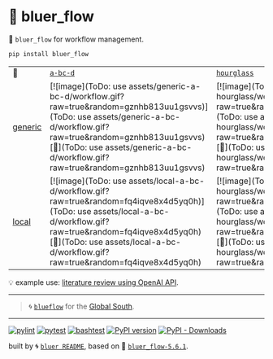 # 📜 bluer_flow

📜 `bluer_flow` for workflow management.

```bash
pip install bluer_flow
```

|   |   |   |   |   |
| --- | --- | --- | --- | --- |
| 📜 | [`a-bc-d`](./patterns/a-bc-d.dot) | [`hourglass`](./patterns/hourglass.dot) | [`map-reduce`](./patterns/map-reduce.dot) | [`map-reduce-large`](./patterns/map-reduce-large.dot) |
| [generic](./runners/generic.py) | [![image](ToDo: use assets/generic-a-bc-d/workflow.gif?raw=true&random=gznhb813uu1gsvvs)](ToDo: use assets/generic-a-bc-d/workflow.gif?raw=true&random=gznhb813uu1gsvvs) [🔗](ToDo: use assets/generic-a-bc-d/workflow.gif?raw=true&random=gznhb813uu1gsvvs) | [![image](ToDo: use assets/generic-hourglass/workflow.gif?raw=true&random=1768shenmb1iycv9)](ToDo: use assets/generic-hourglass/workflow.gif?raw=true&random=1768shenmb1iycv9) [🔗](ToDo: use assets/generic-hourglass/workflow.gif?raw=true&random=1768shenmb1iycv9) | [![image](ToDo: use assets/generic-map-reduce/workflow.gif?raw=true&random=ggasc15aiwb7ksuo)](ToDo: use assets/generic-map-reduce/workflow.gif?raw=true&random=ggasc15aiwb7ksuo) [🔗](ToDo: use assets/generic-map-reduce/workflow.gif?raw=true&random=ggasc15aiwb7ksuo) | [![image](ToDo: use assets/generic-map-reduce-large/workflow.gif?raw=true&random=7f27s8h0dvxhza96)](ToDo: use assets/generic-map-reduce-large/workflow.gif?raw=true&random=7f27s8h0dvxhza96) [🔗](ToDo: use assets/generic-map-reduce-large/workflow.gif?raw=true&random=7f27s8h0dvxhza96) |
| [local](./runners/local.py) | [![image](ToDo: use assets/local-a-bc-d/workflow.gif?raw=true&random=fq4iqve8x4d5yq0h)](ToDo: use assets/local-a-bc-d/workflow.gif?raw=true&random=fq4iqve8x4d5yq0h) [🔗](ToDo: use assets/local-a-bc-d/workflow.gif?raw=true&random=fq4iqve8x4d5yq0h) | [![image](ToDo: use assets/local-hourglass/workflow.gif?raw=true&random=mqlt1ti8e1fkr4bo)](ToDo: use assets/local-hourglass/workflow.gif?raw=true&random=mqlt1ti8e1fkr4bo) [🔗](ToDo: use assets/local-hourglass/workflow.gif?raw=true&random=mqlt1ti8e1fkr4bo) | [![image](ToDo: use assets/local-map-reduce/workflow.gif?raw=true&random=eow7i8knyif1cw9z)](ToDo: use assets/local-map-reduce/workflow.gif?raw=true&random=eow7i8knyif1cw9z) [🔗](ToDo: use assets/local-map-reduce/workflow.gif?raw=true&random=eow7i8knyif1cw9z) | [![image](ToDo: use assets/local-map-reduce-large/workflow.gif?raw=true&random=j448qrhz7da1o2bg)](ToDo: use assets/local-map-reduce-large/workflow.gif?raw=true&random=j448qrhz7da1o2bg) [🔗](ToDo: use assets/local-map-reduce-large/workflow.gif?raw=true&random=j448qrhz7da1o2bg) |

💡 example use: [literature review using OpenAI API](https://github.com/kamangir/openai-commands/tree/main/openai_commands/literature_review).

---

> 🌀 [`blueflow`](https://github.com/kamangir/notebooks-and-scripts) for the [Global South](https://github.com/kamangir/bluer-south).

---


[![pylint](https://github.com/kamangir/bluer-flow/actions/workflows/pylint.yml/badge.svg)](https://github.com/kamangir/bluer-flow/actions/workflows/pylint.yml) [![pytest](https://github.com/kamangir/bluer-flow/actions/workflows/pytest.yml/badge.svg)](https://github.com/kamangir/bluer-flow/actions/workflows/pytest.yml) [![bashtest](https://github.com/kamangir/bluer-flow/actions/workflows/bashtest.yml/badge.svg)](https://github.com/kamangir/bluer-flow/actions/workflows/bashtest.yml) [![PyPI version](https://img.shields.io/pypi/v/bluer-flow.svg)](https://pypi.org/project/bluer-flow/) [![PyPI - Downloads](https://img.shields.io/pypi/dd/bluer-flow)](https://pypistats.org/packages/bluer-flow)

built by 🌀 [`bluer README`](https://github.com/kamangir/bluer-objects/tree/main/bluer_objects/README), based on 📜 [`bluer_flow-5.6.1`](https://github.com/kamangir/bluer-flow).
